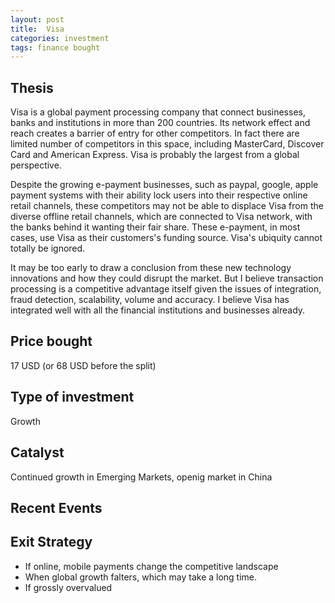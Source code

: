 ```yaml
---
layout: post
title:  Visa
categories: investment
tags: finance bought
---
```


## Thesis
Visa is a global payment processing company that connect businesses, banks and institutions in more than 200 countries. Its network effect and reach creates a barrier of entry for other competitors.  In fact there are limited number of competitors in this space, including MasterCard, Discover Card and American Express. Visa is probably the largest from a global perspective. 

Despite the growing e-payment businesses, such as paypal, google, apple payment systems with their ability lock users into their respective online retail channels, these competitors may not be able to displace Visa from the diverse offline retail channels, which are connected to Visa network, with the banks behind it wanting their fair share. These e-payment, in most cases, use Visa as their customers's funding source. Visa's ubiquity cannot totally be ignored. 

It may be too early to draw a conclusion from these new technology innovations and how they could disrupt the market. But I believe transaction processing is a competitive advantage itself given the issues of integration, fraud detection, scalability, volume and accuracy. I believe Visa has integrated well with all the financial institutions and businesses already. 


<!--more-->

## Price bought
17 USD (or 68 USD before the split)


## Type of investment
 Growth

## Catalyst
Continued growth in Emerging Markets, openig market in China

## Recent Events




## Exit Strategy
- If online, mobile payments change the competitive landscape
- When global growth falters, which may take a long time. 
- If grossly overvalued
